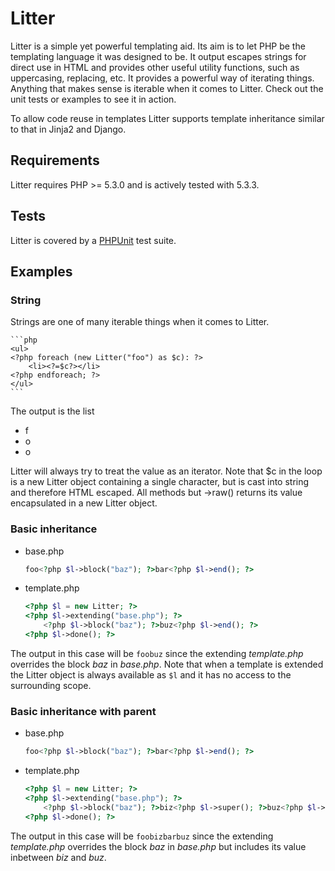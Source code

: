 Litter
======
Litter is a simple yet powerful templating aid. Its aim is to let PHP be the templating language it was designed to be. It output escapes strings for direct use in HTML and provides other useful utility functions, such as uppercasing, replacing, etc. It provides a powerful way of iterating things. Anything that makes sense is iterable when it comes to Litter. Check out the unit tests or examples to see it in action.

To allow code reuse in templates Litter supports template inheritance similar to that in Jinja2 and Django.

Requirements
------------
Litter requires PHP >= 5.3.0 and is actively tested with 5.3.3.

Tests
-----
Litter is covered by a [PHPUnit](https://github.com/sebastianbergmann/phpunit) test suite.

Examples
--------
### String
Strings are one of many iterable things when it comes to Litter.

	```php
	<ul>
	<?php foreach (new Litter("foo") as $c): ?>
		<li><?=$c?></li>
	<?php endforeach; ?>
	</ul>
	```

The output is the list

*	f
*	o
*	o

Litter will always try to treat the value as an iterator. Note that $c in the loop is a new Litter object containing a single character, but is cast into string and therefore HTML escaped. All methods but ->raw() returns its value encapsulated in a new Litter object.

### Basic inheritance
*	base.php

	```php
	foo<?php $l->block("baz"); ?>bar<?php $l->end(); ?>
	```

*	template.php

	```php
	<?php $l = new Litter; ?>
	<?php $l->extending("base.php"); ?>
		<?php $l->block("baz"); ?>buz<?php $l->end(); ?>
	<?php $l->done(); ?>
	```

The output in this case will be `foobuz` since the extending _template.php_ overrides the block _baz_ in _base.php_. Note that when a template is extended the Litter object is always available as `$l` and it has no access to the surrounding scope.

### Basic inheritance with parent
*	base.php

	```php
	foo<?php $l->block("baz"); ?>bar<?php $l->end(); ?>
	```

*	template.php

	```php
	<?php $l = new Litter; ?>
	<?php $l->extending("base.php"); ?>
		<?php $l->block("baz"); ?>biz<?php $l->super(); ?>buz<?php $l->end(); ?>
	<?php $l->done(); ?>
	```

The output in this case will be `foobizbarbuz` since the extending _template.php_ overrides the block _baz_ in _base.php_ but includes its value inbetween _biz_ and _buz_.

